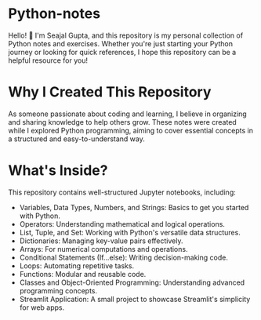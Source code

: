 # Python-notes

Hello! 👋 I'm Seajal Gupta, and this repository is my personal collection of Python notes and exercises. Whether you're just starting your Python journey or looking for quick references, I hope this repository can be a helpful resource for you!

# Why I Created This Repository
As someone passionate about coding and learning, I believe in organizing and sharing knowledge to help others grow. These notes were created while I explored Python programming, aiming to cover essential concepts in a structured and easy-to-understand way.

# What's Inside?
This repository contains well-structured Jupyter notebooks, including:

- Variables, Data Types, Numbers, and Strings: Basics to get you started with Python.
- Operators: Understanding mathematical and logical operations.
- List, Tuple, and Set: Working with Python's versatile data structures.
- Dictionaries: Managing key-value pairs effectively.
- Arrays: For numerical computations and operations.
- Conditional Statements (If...else): Writing decision-making code.
- Loops: Automating repetitive tasks.
- Functions: Modular and reusable code.
- Classes and Object-Oriented Programming: Understanding advanced programming concepts.
- Streamlit Application: A small project to showcase Streamlit's simplicity for web apps.
